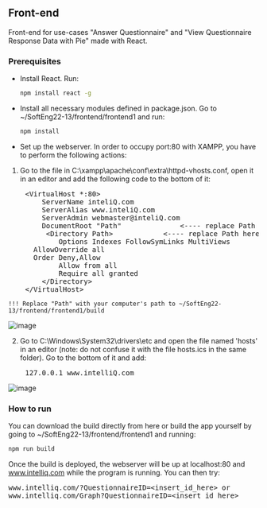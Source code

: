 <!-- FRONT-END -->
## Front-end

Front-end for use-cases "Answer Questionnaire" and "View Questionnaire Response Data with Pie" made with React.

### Prerequisites

* Install React. Run:
  ```sh
  npm install react -g
  ```
* Install all necessary modules defined in package.json. Go to ~/SoftEng22-13/frontend/frontend1 and run:
  ```sh
  npm install
  ```
* Set up the webserver. In order to occupy port:80 with XAMPP, you have to perform the following actions:

 1. Go to the file in C:\xampp\apache\conf\extra\httpd-vhosts.conf, open it in an 
 editor and add the following code to the bottom of it:
 
 <pre>    &ltVirtualHost *:80&gt
        ServerName inteliQ.com
        ServerAlias www.inteliQ.com
        ServerAdmin webmaster@inteliQ.com
        DocumentRoot "Path"              <---- replace Path here 
         &ltDirectory Path&gt            <---- replace Path here 
            Options Indexes FollowSymLinks MultiViews
      AllowOverride all
      Order Deny,Allow
            Allow from all
            Require all granted
        &lt/Directory&gt
    &lt/VirtualHost&gt
</pre>

    !!! Replace "Path" with your computer's path to ~/SoftEng22-13/frontend/frontend1/build
![image](https://user-images.githubusercontent.com/115226054/217953370-026873e8-16d0-4190-9c33-53a42cd409ff.png)

  2. Go to C:\Windows\System32\drivers\etc and open the file named 'hosts' in an editor (note: do not 
  confuse it with the file hosts.ics in the same folder). Go to the bottom of it and add:<br>
<pre>    127.0.0.1 www.intelliQ.com </pre>
![image](https://user-images.githubusercontent.com/115226054/217953612-a960806e-238f-41d1-b47d-0c716341659f.png)

### How to run

You can download the build directly from here or build the app yourself by going to ~/SoftEng22-13/frontend/frontend1 and running:
  ```sh
  npm run build
  ```
Once the build is deployed, the webserver will be up at localhost:80 and www.intelliq.com while the 
program is running. You can then try:
<pre>
www.intelliq.com/?QuestionnaireID=&ltinsert_id_here&gt or
www.intelliq.com/Graph?QuestionnaireID=&ltinsert_id_here&gt
</pre>
